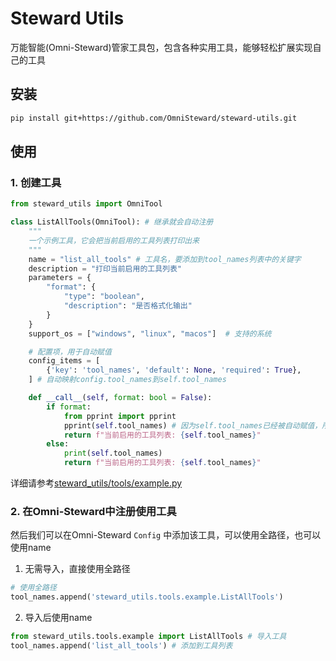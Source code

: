 # Steward Utils

万能智能(Omni-Steward)管家工具包，包含各种实用工具，能够轻松扩展实现自己的工具

## 安装

```bash
pip install git+https://github.com/OmniSteward/steward-utils.git
```

## 使用

### 1. 创建工具

```python
from steward_utils import OmniTool

class ListAllTools(OmniTool): # 继承就会自动注册
    """
    一个示例工具，它会把当前启用的工具列表打印出来
    """
    name = "list_all_tools" # 工具名，要添加到tool_names列表中的关键字
    description = "打印当前启用的工具列表"
    parameters = {
        "format": {
            "type": "boolean",
            "description": "是否格式化输出"
        }
    }
    support_os = ["windows", "linux", "macos"]  # 支持的系统

    # 配置项，用于自动赋值
    config_items = [
        {'key': 'tool_names', 'default': None, 'required': True},
    ] # 自动映射config.tool_names到self.tool_names

    def __call__(self, format: bool = False):
        if format:
            from pprint import pprint
            pprint(self.tool_names) # 因为self.tool_names已经被自动赋值，所以可以直接使用
            return f"当前启用的工具列表: {self.tool_names}"
        else:
            print(self.tool_names)
            return f"当前启用的工具列表: {self.tool_names}"
```
详细请参考[steward_utils/tools/example.py](steward_utils/tools/example.py)

### 2. 在Omni-Steward中注册使用工具
然后我们可以在Omni-Steward `Config` 中添加该工具，可以使用全路径，也可以使用name

1. 无需导入，直接使用全路径
```python
# 使用全路径
tool_names.append('steward_utils.tools.example.ListAllTools')
```
2. 导入后使用name
```python
from steward_utils.tools.example import ListAllTools # 导入工具
tool_names.append('list_all_tools') # 添加到工具列表
```
